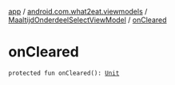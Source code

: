 [app](../../index.md) / [android.com.what2eat.viewmodels](../index.md) / [MaaltijdOnderdeelSelectViewModel](index.md) / [onCleared](./on-cleared.md)

# onCleared

`protected fun onCleared(): `[`Unit`](https://kotlinlang.org/api/latest/jvm/stdlib/kotlin/-unit/index.html)